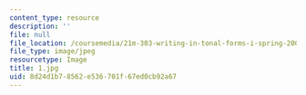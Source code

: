 ```yaml
---
content_type: resource
description: ''
file: null
file_location: /coursemedia/21m-303-writing-in-tonal-forms-i-spring-2009/8d24d1b78562e536701f67ed0cb92a67_1.jpg
file_type: image/jpeg
resourcetype: Image
title: 1.jpg
uid: 8d24d1b7-8562-e536-701f-67ed0cb92a67
---
```

